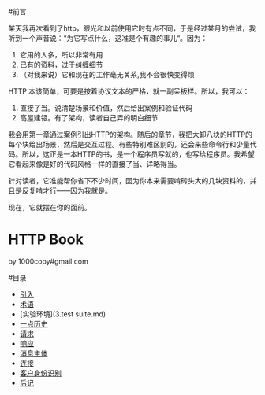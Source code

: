 #前言

某天我再次看到了http，眼光和以前使用它时有点不同，于是经过某月的尝试，我听到一个声音说：“为它写点什么，这准是个有趣的事儿“。因为：

1. 它用的人多，所以非常有用
2. 已有的资料，过于纠缠细节
3. （对我来说）它和现在的工作毫无关系,我不会很快变得烦

HTTP 本该简单，可要是按着协议文本的严格，就一副呆板样。所以，我可以：

1. 直接了当。说清楚场景和价值，然后给出案例和验证代码
2. 高屋建瓴。有了架构，读者自己弄的明白细节

我会用第一章通过案例引出HTTP的架构。随后的章节，我把大卸八块的HTTP的每个块给出场景，然后是交互过程。有些特别难区别的，还会来些命令行和少量代码。所以，这正是一本HTTP的书，是一个程序员写就的，也写给程序员。我希望它看起来像是好的代码风格一样的直接了当、详略得当。

针对读者，它准能帮你省下不少时间，因为你本来需要啃砖头大的几块资料的，并且是反复啃才行——因为我就是。


现在，它就摆在你的面前。

<h1>HTTP Book</h1>

by 1000copy#gmail.com


#目录

- [引入](1.introduction.md)
- [术语](2.term.md)
- [实验环境](3.test suite.md)
- [一点历史](4.history.md)
- [请求](5.request/)
- [响应](6.response/)
- [消息主体](7.message-body.md)
- [   连接](8.connection.md)
- [客户身份识别](9.client-identity.md)
- [后记 ](10.paperback.md)
